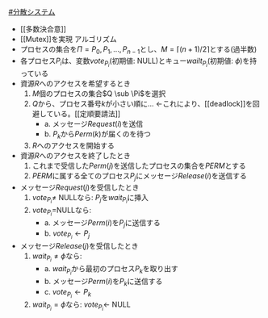 [#分散システム](分散システム)

- [[多数決合意]]
- [[Mutex]]を実現
アルゴリズム
- プロセスの集合を$\Pi = P_0, P_1, ..., P_{n-1}$とし、$M = \lceil (n+1)/2 \rceil$とする(過半数)
- 各プロセス$P_i$は、変数$vote_{P_i}$(初期値: NULL)とキュー$wailt_{P_i}$(初期値: $\phi$)を持っている
- 資源$R$へのアクセスを希望するとき
	1. $M$個のプロセスの集合$Q \sub \Pi$を選択
	2. $Q$から、プロセス番号$k$が小さい順に...  ←これにより、[[deadlock]]を回避している。[[定順要請法]]
		- a. メッセージ$Request(i)$を送信
		- b. $P_k$から$Perm(k)$が届くのを待つ
	3. $R$へのアクセスを開始する
- 資源$R$へのアクセスを終了したとき
	1. これまで受信した$Perm(j)$を送信したプロセスの集合を$PERM$とする
	2. $PERM$に属する全てのプロセス$P_j$にメッセージ$Release(i)$を送信する
- メッセージ$Request(j)$を受信したとき
	1. $vote_{P_i} \neq$ NULLなら: $P_j$を$wait_{P_i}$に挿入
	2. $vote_{P_i} =$NULLなら:
		- a. メッセージ$Perm(i)$を$P_j$に送信する
		- b. $vote_{P_i} \leftarrow P_j$
- メッセージ$Release(j)$を受信したとき
	1. $wait_{P_i} \neq \phi$なら:
		- a. $wait_{P_i}$から最初のプロセス$P_k$を取り出す
		- b. メッセージ$Perm(i)$を$P_k$に送信する
		- c. $vote_{P_i} \leftarrow P_k$
	2. $wait_{P_i} = \phi$なら: $vote_{P_i} \leftarrow$ NULL

